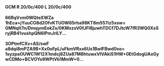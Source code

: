 #### GCM R 20/0c/400 L 20/0c/400
**66RqVvm0WQteXWZa**<br/>**1hEca+jYuuCO8d2OfvKTUOW65rha98KT8m557iz5xsw=**<br/>**GMNqIt7n/DmqymEokZs/0KMxzsV0fJFl8juwhTDCf7DJtcW7fR3WQ0XsSryjRB41vushpQN6lPmJrlLY...**<br/><br/>
**3OPtmfCXv+AS/swF**<br/>**a8dqi8mPZA9B+Xx0oFpL/uFkmVRxx6Us1BwIFBwd0xo=**<br/>**1syzpaOUWC1W12X1mdcj8ZUa87M8htuwxVIVAkiS1HW+0EtGdogUAxGywCDMo+BCVOYo9WPtVb1MmW+0...**